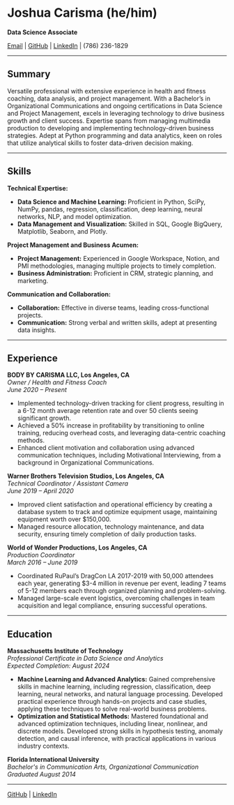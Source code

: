 # Joshua Carisma (he/him)
**Data Science Associate**

[Email](mailto:joshuacarisma@gmail.com) | [GitHub](https://github.com/JoshuaCarisma) | [LinkedIn](https://www.linkedin.com/in/joshuacarisma/) | (786) 236-1829

---

## Summary
Versatile professional with extensive experience in health and fitness coaching, data analysis, and project management. With a Bachelor’s in Organizational Communications and ongoing certifications in Data Science and Project Management, excels in leveraging technology to drive business growth and client success. Expertise spans from managing multimedia production to developing and implementing technology-driven business strategies. Adept at Python programming and data analytics, keen on roles that utilize analytical skills to foster data-driven decision making.

---

## Skills

**Technical Expertise:**
- **Data Science and Machine Learning:** Proficient in Python, SciPy, NumPy, pandas, regression, classification, deep learning, neural networks, NLP, and model optimization.
- **Data Management and Visualization:** Skilled in SQL, Google BigQuery, Matplotlib, Seaborn, and Plotly.

**Project Management and Business Acumen:**
- **Project Management:** Experienced in Google Workspace, Notion, and PMI methodologies, managing multiple projects to timely completion.
- **Business Administration:** Proficient in CRM, strategic planning, and marketing.

**Communication and Collaboration:**
- **Collaboration:** Effective in diverse teams, leading cross-functional projects.
- **Communication:** Strong verbal and written skills, adept at presenting data insights.

---

## Experience

**BODY BY CARISMA LLC, Los Angeles, CA**  
*Owner / Health and Fitness Coach*  
_June 2020 – Present_  
- Implemented technology-driven tracking for client progress, resulting in a 6-12 month average retention rate and over 50 clients seeing significant growth.
- Achieved a 50% increase in profitability by transitioning to online training, reducing overhead costs, and leveraging data-centric coaching methods.
- Enhanced client motivation and collaboration using advanced communication techniques, including Motivational Interviewing, from a background in Organizational Communications.

**Warner Brothers Television Studios, Los Angeles, CA**  
*Technical Coordinator / Assistant Camera*  
_June 2019 – April 2020_  
- Improved client satisfaction and operational efficiency by creating a database system to track and optimize equipment usage, maintaining equipment worth over $150,000.
- Managed resource allocation, technology maintenance, and data security, ensuring timely completion of daily production tasks.

**World of Wonder Productions, Los Angeles, CA**  
*Production Coordinator*  
_March 2016 – June 2019_  
- Coordinated RuPaul’s DragCon LA 2017-2019 with 50,000 attendees each year, generating $3-4 million in revenue per event, leading 7 teams of 5-12 members each through organized planning and problem-solving.
- Managed large-scale event logistics, overcoming challenges in team acquisition and legal compliance, ensuring successful operations.

---

## Education

**Massachusetts Institute of Technology**  
*Professional Certificate in Data Science and Analytics*  
_Expected Completion: August 2024_  
- **Machine Learning and Advanced Analytics:** Gained comprehensive skills in machine learning, including regression, classification, deep learning, neural networks, and natural language processing. Developed practical experience through hands-on projects and case studies, applying these techniques to solve real-world business problems.
- **Optimization and Statistical Methods:** Mastered foundational and advanced optimization techniques, including linear, nonlinear, and discrete models. Developed strong skills in hypothesis testing, anomaly detection, and causal inference, with practical applications in various industry contexts.

**Florida International University**  
*Bachelor's in Communication Arts, Organizational Communication*  
_Graduated August 2014_

---

[GitHub](https://github.com/JoshuaCarisma) | [LinkedIn](https://www.linkedin.com/in/joshuacarisma/)

